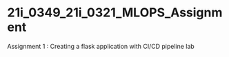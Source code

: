 # 21i_0349_21i_0321_MLOPS_Assignment
Assignment 1 : Creating a flask application with CI/CD pipeline lab
